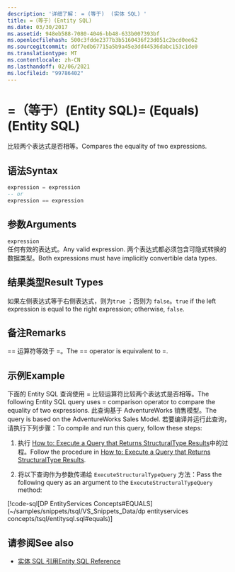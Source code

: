 ```yaml
---
description: '详细了解： = (等于)  (实体 SQL) '
title: =（等于）(Entity SQL)
ms.date: 03/30/2017
ms.assetid: 948eb588-7080-4046-bb48-633b007393bf
ms.openlocfilehash: 500c3fdde2377b3b5160436f23d051c2bcd0ee62
ms.sourcegitcommit: ddf7edb67715a5b9a45e3dd44536dabc153c1de0
ms.translationtype: MT
ms.contentlocale: zh-CN
ms.lasthandoff: 02/06/2021
ms.locfileid: "99786402"
---
```

# <a name="-equals-entity-sql"></a><span data-ttu-id="a8bf3-103">=（等于）(Entity SQL)</span><span class="sxs-lookup"><span data-stu-id="a8bf3-103">= (Equals) (Entity SQL)</span></span>

<span data-ttu-id="a8bf3-104">比较两个表达式是否相等。</span><span class="sxs-lookup"><span data-stu-id="a8bf3-104">Compares the equality of two expressions.</span></span>  
  
## <a name="syntax"></a><span data-ttu-id="a8bf3-105">语法</span><span class="sxs-lookup"><span data-stu-id="a8bf3-105">Syntax</span></span>  
  
```sql  
expression = expression  
-- or
expression == expression  
```  
  
## <a name="arguments"></a><span data-ttu-id="a8bf3-106">参数</span><span class="sxs-lookup"><span data-stu-id="a8bf3-106">Arguments</span></span>  

 `expression`  
 <span data-ttu-id="a8bf3-107">任何有效的表达式。</span><span class="sxs-lookup"><span data-stu-id="a8bf3-107">Any valid expression.</span></span> <span data-ttu-id="a8bf3-108">两个表达式都必须包含可隐式转换的数据类型。</span><span class="sxs-lookup"><span data-stu-id="a8bf3-108">Both expressions must have implicitly convertible data types.</span></span>  
  
## <a name="result-types"></a><span data-ttu-id="a8bf3-109">结果类型</span><span class="sxs-lookup"><span data-stu-id="a8bf3-109">Result Types</span></span>  

 <span data-ttu-id="a8bf3-110">如果左侧表达式等于右侧表达式，则为`true` ；否则为 `false`。</span><span class="sxs-lookup"><span data-stu-id="a8bf3-110">`true` if the left expression is equal to the right expression; otherwise, `false`.</span></span>  
  
## <a name="remarks"></a><span data-ttu-id="a8bf3-111">备注</span><span class="sxs-lookup"><span data-stu-id="a8bf3-111">Remarks</span></span>  

 <span data-ttu-id="a8bf3-112">== 运算符等效于 =。</span><span class="sxs-lookup"><span data-stu-id="a8bf3-112">The == operator is equivalent to =.</span></span>  
  
## <a name="example"></a><span data-ttu-id="a8bf3-113">示例</span><span class="sxs-lookup"><span data-stu-id="a8bf3-113">Example</span></span>  

 <span data-ttu-id="a8bf3-114">下面的 Entity SQL 查询使用 = 比较运算符比较两个表达式是否相等。</span><span class="sxs-lookup"><span data-stu-id="a8bf3-114">The following Entity SQL query uses = comparison operator to compare the equality of two expressions.</span></span> <span data-ttu-id="a8bf3-115">此查询基于 AdventureWorks 销售模型。</span><span class="sxs-lookup"><span data-stu-id="a8bf3-115">The query is based on the AdventureWorks Sales Model.</span></span> <span data-ttu-id="a8bf3-116">若要编译并运行此查询，请执行下列步骤：</span><span class="sxs-lookup"><span data-stu-id="a8bf3-116">To compile and run this query, follow these steps:</span></span>  
  
1. <span data-ttu-id="a8bf3-117">执行 [How to: Execute a Query that Returns StructuralType Results](../how-to-execute-a-query-that-returns-structuraltype-results.md)中的过程。</span><span class="sxs-lookup"><span data-stu-id="a8bf3-117">Follow the procedure in [How to: Execute a Query that Returns StructuralType Results](../how-to-execute-a-query-that-returns-structuraltype-results.md).</span></span>  
  
2. <span data-ttu-id="a8bf3-118">将以下查询作为参数传递给 `ExecuteStructuralTypeQuery` 方法：</span><span class="sxs-lookup"><span data-stu-id="a8bf3-118">Pass the following query as an argument to the `ExecuteStructuralTypeQuery` method:</span></span>  
  
 [!code-sql[DP EntityServices Concepts#EQUALS](~/samples/snippets/tsql/VS_Snippets_Data/dp entityservices concepts/tsql/entitysql.sql#equals)]  
  
## <a name="see-also"></a><span data-ttu-id="a8bf3-119">请参阅</span><span class="sxs-lookup"><span data-stu-id="a8bf3-119">See also</span></span>

- [<span data-ttu-id="a8bf3-120">实体 SQL 引用</span><span class="sxs-lookup"><span data-stu-id="a8bf3-120">Entity SQL Reference</span></span>](entity-sql-reference.md)
